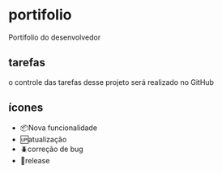 # portifolio
Portifolio do desenvolvedor

## tarefas

o controle das tarefas desse projeto será realizado no GitHub

## ícones

- :package:Nova funcionalidade
- :up:atualização
- :beetle:correção de bug
- :checkered_flag:release


